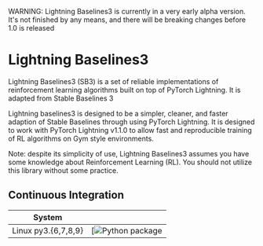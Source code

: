 WARNING: Lightning Baselines3 is currently in a very early alpha version. It's not finished by any means, and there will be breaking changes before 1.0 is released
# Lightning Baselines3

Lightning Baselines3 (SB3) is a set of reliable implementations of reinforcement learning algorithms built on top of PyTorch Lightning. It is adapted from Stable Baselines 3

Lightning baselines3 is designed to be a simpler, cleaner, and faster adaption of Stable Baselines through using PyTorch Lightning. It is designed to work with PyTorch Lightning v1.1.0 to allow fast and reproducible training of RL algorithms on Gym style environments.

Note: despite its simplicity of use, Lightning Baselines3 assumes you have some knowledge about Reinforcement Learning (RL). You should not utilize this library without some practice.

## Continuous Integration
<center>

| System | |
| :---: | :---: |
| Linux py3.{6,7,8,9} | [![Python package](https://github.com/HenryJia/lightning-baselines3/workflows/Python%20package/badge.svg) |

